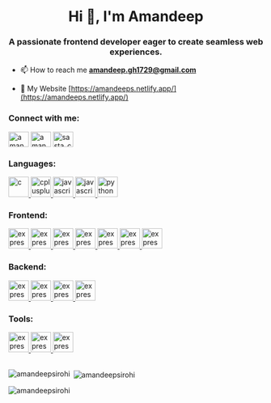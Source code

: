 <h1 align="center">Hi 👋, I'm Amandeep</h1>
<h3 align="center">A passionate frontend developer eager to create seamless web experiences.</h3>

- 📫 How to reach me **amandeep.gh1729@gmail.com**

- 📄 My Website [https://amandeeps.netlify.app/](https://amandeeps.netlify.app/)

<h3 align="left">Connect with me:</h3>
<p align="left">
<a href="https://linkedin.com/in/amandeep sirohi" target="blank"><img align="center" src="https://raw.githubusercontent.com/rahuldkjain/github-profile-readme-generator/master/src/images/icons/Social/linked-in-alt.svg" alt="amandeep sirohi" height="30" width="40" /></a>
<a href="https://instagram.com/amandeepsirohi_" target="blank"><img align="center" src="https://raw.githubusercontent.com/rahuldkjain/github-profile-readme-generator/master/src/images/icons/Social/instagram.svg" alt="amandeepsirohi_" height="30" width="40" /></a>
<a href="https://www.hackerrank.com/sasta_coder_001" target="blank"><img align="center" src="https://raw.githubusercontent.com/rahuldkjain/github-profile-readme-generator/master/src/images/icons/Social/hackerrank.svg" alt="sasta_coder_001" height="30" width="40" /></a>
</p>

<h3 align="left">Languages:</h3>
<p align="left"> 
<a href="https://www.cprogramming.com/" target="_blank" rel="noreferrer"> <img src="https://img.icons8.com/color/48/c-programming.png" alt="c" width="40" height="40"/> </a> <a href="https://www.w3schools.com/cpp/" target="_blank" rel="noreferrer"> <img src="https://img.icons8.com/color/48/c-plus-plus-logo.png" alt="cplusplus" width="40" height="40"/> </a>
   <a href="https://developer.mozilla.org/en-US/docs/Web/JavaScript" target="_blank" rel="noreferrer"> <img src="https://img.icons8.com/fluency/48/typescript--v2.png"  alt="javascript" width="40" height="40"/> 
  </a>
  <a href="https://developer.mozilla.org/en-US/docs/Web/JavaScript" target="_blank" rel="noreferrer"> <img src="https://img.icons8.com/color/48/javascript--v1.png" alt="javascript" width="40" height="40"/> </a>
  <a href="https://www.python.org" target="_blank" rel="noreferrer"> <img src="https://img.icons8.com/color/48/python--v1.png" alt="python" width="40" height="40"/> </a>
  <br/>
<h3 align="left">Frontend:</h3>
<a href="https://react.dev/" target="_blank" rel="noreferrer"> <img src="https://img.icons8.com/external-tal-revivo-color-tal-revivo/96/external-react-a-javascript-library-for-building-user-interfaces-logo-color-tal-revivo.png" alt="express" width="40" height="40"/> </a>
<a href="https://chakra-ui.com/" target="_blank" rel="noreferrer"> <img src="https://img.icons8.com/color/48/chakra-ui.png" alt="express" width="40" height="40"/> </a>
<a href="https://mui.com/" target="_blank" rel="noreferrer"> <img src="https://img.icons8.com/color/48/material-ui.png" alt="express" width="40" height="40"/> </a>
<a href="https://expressjs.com" target="_blank" rel="noreferrer"> <img src="https://img.icons8.com/color/48/tailwind_css.png" alt="express" width="40" height="40"/> </a>
<a href="https://expressjs.com" target="_blank" rel="noreferrer"> <img src="https://avatars.githubusercontent.com/u/139895814?s=200&v=4" alt="express" width="40" height="40"/> </a>
<a href="https://expressjs.com" target="_blank" rel="noreferrer"> <img src="https://img.icons8.com/color-glass/48/bootstrap.png" alt="express" width="40" height="40"/> </a>
<a href="https://expressjs.com" target="_blank" rel="noreferrer"> <img src="https://img.icons8.com/color/48/styled-components.png" alt="express" width="40" height="40"/> </a>


 <br/>
<h3 align="left">Backend:</h3>

  <a href="https://expressjs.com" target="_blank" rel="noreferrer"> <img src="https://img.icons8.com/color/96/000000/nextjs.png"  alt="express" width="40" height="40"/> </a>
  <a href="https://expressjs.com" target="_blank" rel="noreferrer"> <img src="https://img.icons8.com/fluency/48/node-js.png" alt="express" width="40" height="40"/> </a>
  <a href="https://expressjs.com" target="_blank" rel="noreferrer"> <img src="https://img.icons8.com/nolan/64/express-js.png" alt="express" width="40" height="40"/> </a>
  <a href="https://expressjs.com" target="_blank" rel="noreferrer"> <img src="https://img.icons8.com/nolan/64/mongo-db.png" alt="express" width="40" height="40"/> </a>
  
<h3 align="left">Tools:</h3>
<a href="https://expressjs.com" target="_blank" rel="noreferrer"> <img src="https://img.icons8.com/external-tal-revivo-shadow-tal-revivo/96/external-postman-is-the-only-complete-api-development-environment-logo-shadow-tal-revivo.png"  alt="express" width="40" height="40"/> </a>
<a href="https://expressjs.com" target="_blank" rel="noreferrer"> <img src="https://img.icons8.com/color/96/git.png"  alt="express" width="40" height="40"/> </a>
<a href="https://expressjs.com" target="_blank" rel="noreferrer"> <img src="https://img.icons8.com/color/96/linux--v1.png"  alt="express" width="40" height="40"/> </a>


 <br/>
 <br/>
<p><img align="left" src="https://github-readme-stats.vercel.app/api/top-langs?username=amandeepsirohi&show_icons=true&locale=en&layout=compact" alt="amandeepsirohi" /></p>

<p>&nbsp;<img align="center" src="https://github-readme-stats.vercel.app/api?username=amandeepsirohi&show_icons=true&locale=en" alt="amandeepsirohi" /></p>

<p><img align="center" src="https://github-readme-streak-stats.herokuapp.com/?user=amandeepsirohi&" alt="amandeepsirohi" /></p>

